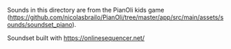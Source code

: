 Sounds in this directory are from the PianOli kids game (https://github.com/nicolasbrailo/PianOli/tree/master/app/src/main/assets/sounds/soundset_piano).

Soundset built with https://onlinesequencer.net/

